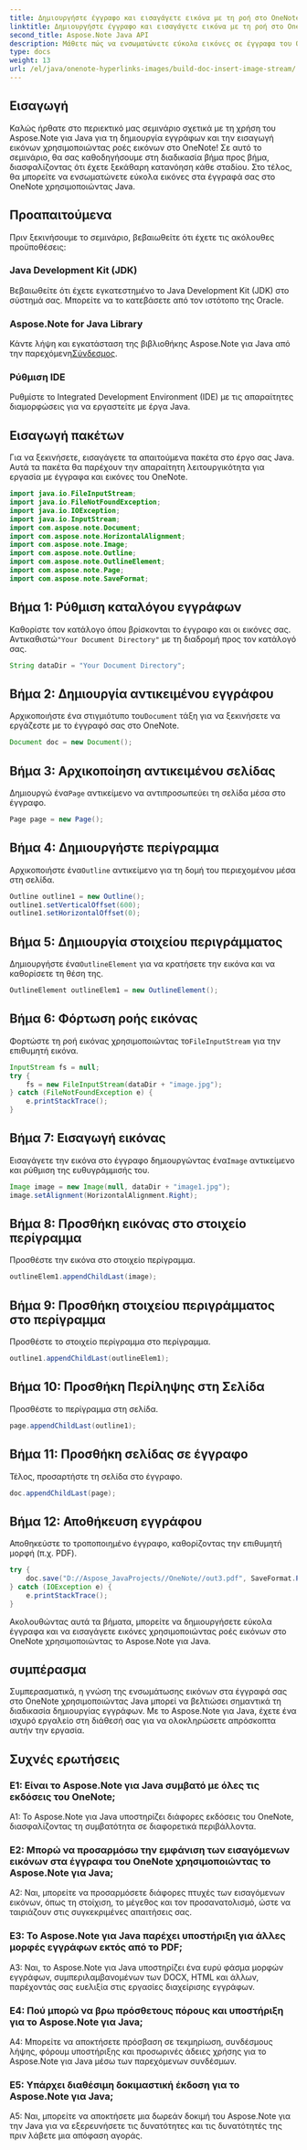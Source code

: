 ```yaml
---
title: Δημιουργήστε έγγραφο και εισαγάγετε εικόνα με τη ροή στο OneNote - Java
linktitle: Δημιουργήστε έγγραφο και εισαγάγετε εικόνα με τη ροή στο OneNote - Java
second_title: Aspose.Note Java API
description: Μάθετε πώς να ενσωματώνετε εύκολα εικόνες σε έγγραφα του OneNote χρησιμοποιώντας το Aspose.Note για Java. Βήμα προς βήμα μάθημα για προγραμματιστές Java.
type: docs
weight: 13
url: /el/java/onenote-hyperlinks-images/build-doc-insert-image-stream/
---
```

## Εισαγωγή

Καλώς ήρθατε στο περιεκτικό μας σεμινάριο σχετικά με τη χρήση του Aspose.Note για Java για τη δημιουργία εγγράφων και την εισαγωγή εικόνων χρησιμοποιώντας ροές εικόνων στο OneNote! Σε αυτό το σεμινάριο, θα σας καθοδηγήσουμε στη διαδικασία βήμα προς βήμα, διασφαλίζοντας ότι έχετε ξεκάθαρη κατανόηση κάθε σταδίου. Στο τέλος, θα μπορείτε να ενσωματώνετε εύκολα εικόνες στα έγγραφά σας στο OneNote χρησιμοποιώντας Java.

## Προαπαιτούμενα

Πριν ξεκινήσουμε το σεμινάριο, βεβαιωθείτε ότι έχετε τις ακόλουθες προϋποθέσεις:

### Java Development Kit (JDK)

Βεβαιωθείτε ότι έχετε εγκατεστημένο το Java Development Kit (JDK) στο σύστημά σας. Μπορείτε να το κατεβάσετε από τον ιστότοπο της Oracle.

### Aspose.Note for Java Library

 Κάντε λήψη και εγκατάσταση της βιβλιοθήκης Aspose.Note για Java από την παρεχόμενη[Σύνδεσμος](https://releases.aspose.com/note/java/).

### Ρύθμιση IDE

Ρυθμίστε το Integrated Development Environment (IDE) με τις απαραίτητες διαμορφώσεις για να εργαστείτε με έργα Java.

## Εισαγωγή πακέτων

Για να ξεκινήσετε, εισαγάγετε τα απαιτούμενα πακέτα στο έργο σας Java. Αυτά τα πακέτα θα παρέχουν την απαραίτητη λειτουργικότητα για εργασία με έγγραφα και εικόνες του OneNote.

```java
import java.io.FileInputStream;
import java.io.FileNotFoundException;
import java.io.IOException;
import java.io.InputStream;
import com.aspose.note.Document;
import com.aspose.note.HorizontalAlignment;
import com.aspose.note.Image;
import com.aspose.note.Outline;
import com.aspose.note.OutlineElement;
import com.aspose.note.Page;
import com.aspose.note.SaveFormat;
```

## Βήμα 1: Ρύθμιση καταλόγου εγγράφων

 Καθορίστε τον κατάλογο όπου βρίσκονται το έγγραφο και οι εικόνες σας. Αντικαθιστώ`"Your Document Directory"` με τη διαδρομή προς τον κατάλογό σας.

```java
String dataDir = "Your Document Directory";
```

## Βήμα 2: Δημιουργία αντικειμένου εγγράφου

 Αρχικοποιήστε ένα στιγμιότυπο του`Document` τάξη για να ξεκινήσετε να εργάζεστε με το έγγραφό σας στο OneNote.

```java
Document doc = new Document();
```

## Βήμα 3: Αρχικοποίηση αντικειμένου σελίδας

 Δημιουργώ ένα`Page` αντικείμενο να αντιπροσωπεύει τη σελίδα μέσα στο έγγραφο.

```java
Page page = new Page();
```

## Βήμα 4: Δημιουργήστε περίγραμμα

 Αρχικοποιήστε ένα`Outline` αντικείμενο για τη δομή του περιεχομένου μέσα στη σελίδα.

```java
Outline outline1 = new Outline();
outline1.setVerticalOffset(600);
outline1.setHorizontalOffset(0);
```

## Βήμα 5: Δημιουργία στοιχείου περιγράμματος

 Δημιουργήστε ένα`OutlineElement` για να κρατήσετε την εικόνα και να καθορίσετε τη θέση της.

```java
OutlineElement outlineElem1 = new OutlineElement();
```

## Βήμα 6: Φόρτωση ροής εικόνας

 Φορτώστε τη ροή εικόνας χρησιμοποιώντας το`FileInputStream` για την επιθυμητή εικόνα.

```java
InputStream fs = null;
try {
    fs = new FileInputStream(dataDir + "image.jpg");
} catch (FileNotFoundException e) {
    e.printStackTrace();
}
```

## Βήμα 7: Εισαγωγή εικόνας

 Εισαγάγετε την εικόνα στο έγγραφο δημιουργώντας ένα`Image` αντικείμενο και ρύθμιση της ευθυγράμμισής του.

```java
Image image = new Image(null, dataDir + "image1.jpg");
image.setAlignment(HorizontalAlignment.Right);
```

## Βήμα 8: Προσθήκη εικόνας στο στοιχείο περίγραμμα

Προσθέστε την εικόνα στο στοιχείο περίγραμμα.

```java
outlineElem1.appendChildLast(image);
```

## Βήμα 9: Προσθήκη στοιχείου περιγράμματος στο περίγραμμα

Προσθέστε το στοιχείο περίγραμμα στο περίγραμμα.

```java
outline1.appendChildLast(outlineElem1);
```

## Βήμα 10: Προσθήκη Περίληψης στη Σελίδα

Προσθέστε το περίγραμμα στη σελίδα.

```java
page.appendChildLast(outline1);
```

## Βήμα 11: Προσθήκη σελίδας σε έγγραφο

Τέλος, προσαρτήστε τη σελίδα στο έγγραφο.

```java
doc.appendChildLast(page);
```

## Βήμα 12: Αποθήκευση εγγράφου

Αποθηκεύστε το τροποποιημένο έγγραφο, καθορίζοντας την επιθυμητή μορφή (π.χ. PDF).

```java
try {
    doc.save("D://Aspose_JavaProjects//OneNote//out3.pdf", SaveFormat.Pdf);
} catch (IOException e) {
    e.printStackTrace();
}
```

Ακολουθώντας αυτά τα βήματα, μπορείτε να δημιουργήσετε εύκολα έγγραφα και να εισαγάγετε εικόνες χρησιμοποιώντας ροές εικόνων στο OneNote χρησιμοποιώντας το Aspose.Note για Java.

## συμπέρασμα

Συμπερασματικά, η γνώση της ενσωμάτωσης εικόνων στα έγγραφά σας στο OneNote χρησιμοποιώντας Java μπορεί να βελτιώσει σημαντικά τη διαδικασία δημιουργίας εγγράφων. Με το Aspose.Note για Java, έχετε ένα ισχυρό εργαλείο στη διάθεσή σας για να ολοκληρώσετε απρόσκοπτα αυτήν την εργασία.

## Συχνές ερωτήσεις

### Ε1: Είναι το Aspose.Note για Java συμβατό με όλες τις εκδόσεις του OneNote;

A1: Το Aspose.Note για Java υποστηρίζει διάφορες εκδόσεις του OneNote, διασφαλίζοντας τη συμβατότητα σε διαφορετικά περιβάλλοντα.

### Ε2: Μπορώ να προσαρμόσω την εμφάνιση των εισαγόμενων εικόνων στα έγγραφα του OneNote χρησιμοποιώντας το Aspose.Note για Java;

A2: Ναι, μπορείτε να προσαρμόσετε διάφορες πτυχές των εισαγόμενων εικόνων, όπως τη στοίχιση, το μέγεθος και τον προσανατολισμό, ώστε να ταιριάζουν στις συγκεκριμένες απαιτήσεις σας.

### Ε3: Το Aspose.Note για Java παρέχει υποστήριξη για άλλες μορφές εγγράφων εκτός από το PDF;

A3: Ναι, το Aspose.Note για Java υποστηρίζει ένα ευρύ φάσμα μορφών εγγράφων, συμπεριλαμβανομένων των DOCX, HTML και άλλων, παρέχοντάς σας ευελιξία στις εργασίες διαχείρισης εγγράφων.

### Ε4: Πού μπορώ να βρω πρόσθετους πόρους και υποστήριξη για το Aspose.Note για Java;

A4: Μπορείτε να αποκτήσετε πρόσβαση σε τεκμηρίωση, συνδέσμους λήψης, φόρουμ υποστήριξης και προσωρινές άδειες χρήσης για το Aspose.Note για Java μέσω των παρεχόμενων συνδέσμων.

### Ε5: Υπάρχει διαθέσιμη δοκιμαστική έκδοση για το Aspose.Note για Java;

A5: Ναι, μπορείτε να αποκτήσετε μια δωρεάν δοκιμή του Aspose.Note για την Java για να εξερευνήσετε τις δυνατότητες και τις δυνατότητές της πριν λάβετε μια απόφαση αγοράς.
